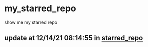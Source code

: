 # my_starred_repo
show me my starred repo

update at 12/14/21 08:14:55 in [starred_repo](./index.html)
---

